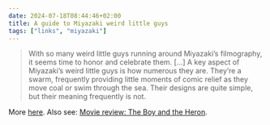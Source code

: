 ```yaml
---
date: 2024-07-18T08:44:46+02:00
title: A guide to Miyazaki weird little guys
tags: ["links", "miyazaki"]
---
```

> With so many weird little guys running around Miyazaki’s filmography, it seems time to honor and celebrate them. [...] A key aspect of Miyazaki’s weird little guys is how numerous they are. They’re a swarm, frequently providing little moments of comic relief as they move coal or swim through the sea. Their designs are quite simple, but their meaning frequently is not.

More [here](https://www.vulture.com/article/miyazaki-weird-little-guys.html). Also see: [Movie review: The Boy and the Heron](/movie-review-the-boy-and-the-heron/).